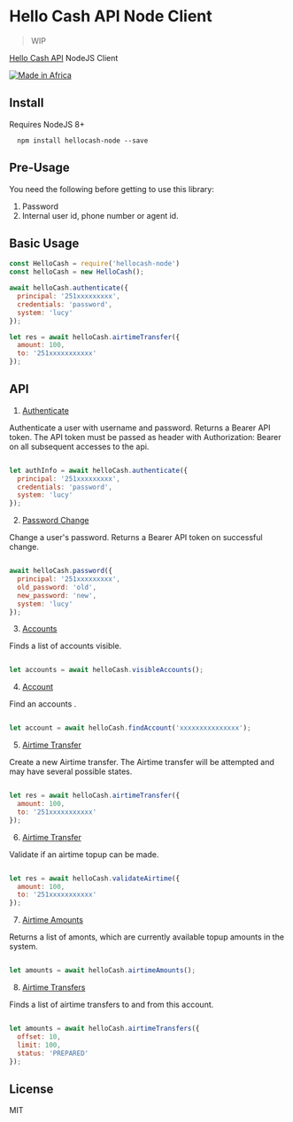 # Hello Cash API Node Client

> WIP

[Hello Cash API](https://api.hellocash.net/docs/#/) NodeJS Client

[![Made in Africa](https://img.shields.io/badge/Africa's%20Rising-%E2%9C%93-green.svg)](https://github.com/collections/made-in-africa)

## Install

 Requires NodeJS 8+

```
  npm install hellocash-node --save
```

## Pre-Usage
You need the following before getting to use this library:
1. Password
2. Internal user id, phone number or agent id.

## Basic Usage

````js
const HelloCash = require('hellocash-node')
const helloCash = new HelloCash();

await helloCash.authenticate({
  principal: '251xxxxxxxxx',
  credentials: 'password',
  system: 'lucy'
});

let res = await helloCash.airtimeTransfer({
  amount: 100,
  to: '251xxxxxxxxxxx'
});

````

## API

1. [Authenticate](https://api.hellocash.net/docs/#!/default/authenticate_login)

Authenticate a user with username and password. Returns a Bearer API token. The API token must be passed as header with Authorization: Bearer on all subsequent accesses to the api.
````js

let authInfo = await helloCash.authenticate({
  principal: '251xxxxxxxxx',
  credentials: 'password',
  system: 'lucy'
});
````

2. [Password Change ](https://api.hellocash.net/docs/#!/default/authenticate_change)

Change a user's password. Returns a Bearer API token on successful change.
````js

await helloCash.password({
  principal: '251xxxxxxxxx',
  old_password: 'old',
  new_password: 'new',
  system: 'lucy'
});
````

3. [Accounts](https://api.hellocash.net/docs/#!/Account/account_findWrap)

Finds a list of accounts visible.
````js

let accounts = await helloCash.visibleAccounts();
````

4. [Account](https://api.hellocash.net/docs/#!/Account/account_findByIdWrap)

Find an accounts .
````js

let account = await helloCash.findAccount('xxxxxxxxxxxxxxx');
````

5. [Airtime Transfer](https://api.hellocash.net/docs/#!/Airtime/transfer_create)

Create a new Airtime transfer. The Airtime transfer will be attempted and may have several possible states.
````js

let res = await helloCash.airtimeTransfer({
  amount: 100,
  to: '251xxxxxxxxxxx'
});
````

6. [Airtime Transfer](https://api.hellocash.net/docs/#!/Airtime/transfer_verify)

Validate if an airtime topup can be made.
````js

let res = await helloCash.validateAirtime({
  amount: 100,
  to: '251xxxxxxxxxxx'
});
````

7. [Airtime Amounts](https://api.hellocash.net/docs/#!/Airtime/airtime_amounts)

Returns a list of amonts, which are currently available topup amounts in the system. 
````js

let amounts = await helloCash.airtimeAmounts();
````

8. [Airtime Transfers](https://api.hellocash.net/docs/#!/Airtime/transfer_find)

Finds a list of airtime transfers to and from this account. 
````js

let amounts = await helloCash.airtimeTransfers({
  offset: 10,
  limit: 100,
  status: 'PREPARED'
});
````

## License

MIT
